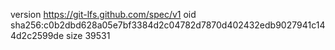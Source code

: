 version https://git-lfs.github.com/spec/v1
oid sha256:c0b2dbd628a05e7bf3384d2c04782d7870d402432edb9027941c144d2c2599de
size 39531
